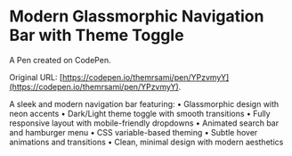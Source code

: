 # Modern Glassmorphic Navigation Bar with Theme Toggle

A Pen created on CodePen.

Original URL: [https://codepen.io/themrsami/pen/YPzvmyY](https://codepen.io/themrsami/pen/YPzvmyY).

A sleek and modern navigation bar featuring:
• Glassmorphic design with neon accents
• Dark/Light theme toggle with smooth transitions
• Fully responsive layout with mobile-friendly dropdowns
• Animated search bar and hamburger menu
• CSS variable-based theming
• Subtle hover animations and transitions
• Clean, minimal design with modern aesthetics